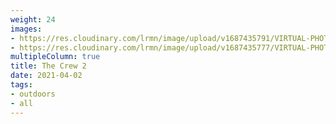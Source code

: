 ```yaml
---
weight: 24
images:
- https://res.cloudinary.com/lrmn/image/upload/v1687435791/VIRTUAL-PHOTOGRAPHY/thecrew/thecrew01_ojseut.jpg
- https://res.cloudinary.com/lrmn/image/upload/v1687435777/VIRTUAL-PHOTOGRAPHY/thecrew/Pic_20210702_075628_3840x2160_iydw4x.jpg
multipleColumn: true
title: The Crew 2
date: 2021-04-02
tags:
- outdoors
- all
---
```

